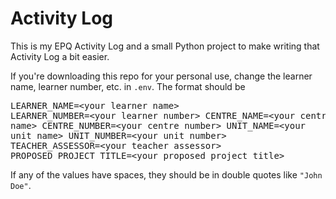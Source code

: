 # Activity Log

This is my EPQ Activity Log and a small Python project to make writing that Activity Log a bit easier.

If you're downloading this repo for your personal use, change the learner name, learner number, etc. in `.env`. The format should be <pre>LEARNER_NAME=&lt;your learner name&gt;
LEARNER_NUMBER=&lt;your learner number&gt;
CENTRE_NAME=&lt;your centre name&gt;
CENTRE_NUMBER=&lt;your centre number&gt;
UNIT_NAME=&lt;your unit name&gt;
UNIT_NUMBER=&lt;your unit number&gt;
TEACHER_ASSESSOR=&lt;your teacher assessor&gt;
PROPOSED_PROJECT_TITLE=&lt;your proposed project title&gt;</pre>

If any of the values have spaces, they should be in double quotes like `"John Doe"`.
